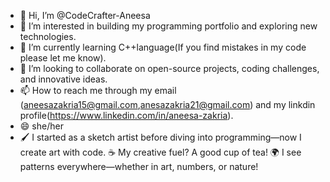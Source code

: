 - 👋 Hi, I’m @CodeCrafter-Aneesa
- 👀 I’m interested in building my programming portfolio and exploring new technologies.
- 🌱 I’m currently learning C++language(If you find mistakes in my code please let me know).
- 💞️ I’m looking to collaborate on open-source projects, coding challenges, and innovative ideas. 
- 📫 How to reach me through my email (aneesazakria15@gmail.com,anesazakria21@gmail.com) and my linkdin profile(https://www.linkedin.com/in/aneesa-zakria).
- 😄 she/her
-  🖌️ I started as a sketch artist before diving into programming—now I create art with code.
☕ My creative fuel? A good cup of tea!
🌍 I see patterns everywhere—whether in art, numbers, or nature!
<!---
CodeCrafter-Aneesa/CodeCrafter-Aneesa is a ✨ special ✨ repository because its `README.md` (this file) appears on your GitHub profile.
You can click the Preview link to take a look at your changes.
--->

